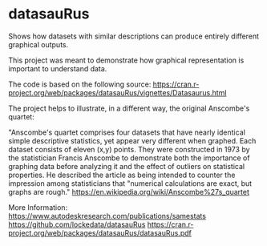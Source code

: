 # datasauRus
Shows how datasets with similar descriptions can produce entirely different graphical outputs.

This project was meant to demonstrate how graphical representation is important to understand data.

The code is based on the following source: https://cran.r-project.org/web/packages/datasauRus/vignettes/Datasaurus.html

The project helps to illustrate, in a different way, the original Anscombe's quartet:

"Anscombe's quartet comprises four datasets that have nearly identical simple descriptive statistics, yet appear very different 
when graphed. Each dataset consists of eleven (x,y) points. They were constructed in 1973 by the statistician Francis Anscombe
to demonstrate both the importance of graphing data before analyzing it and the effect of outliers on statistical properties. 
He described the article as being intended to counter the impression among statisticians that "numerical calculations are exact,
but graphs are rough." https://en.wikipedia.org/wiki/Anscombe%27s_quartet



More Information:
https://www.autodeskresearch.com/publications/samestats
https://github.com/lockedata/datasauRus
https://cran.r-project.org/web/packages/datasauRus/datasauRus.pdf



